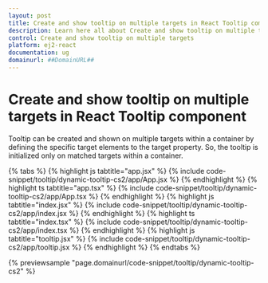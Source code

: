 ```yaml
---
layout: post
title: Create and show tooltip on multiple targets in React Tooltip component | Syncfusion
description: Learn here all about Create and show tooltip on multiple targets in Syncfusion React Tooltip component of Syncfusion Essential JS 2 and more.
control: Create and show tooltip on multiple targets 
platform: ej2-react
documentation: ug
domainurl: ##DomainURL##
---
```


# Create and show tooltip on multiple targets in React Tooltip component

Tooltip can be created and shown on multiple targets within a container by defining the specific target elements to the target property. So, the tooltip is initialized only on matched targets within a container.

{% tabs %}
{% highlight js tabtitle="app.jsx" %}
{% include code-snippet/tooltip/dynamic-tooltip-cs2/app/App.jsx %}
{% endhighlight %}
{% highlight ts tabtitle="app.tsx" %}
{% include code-snippet/tooltip/dynamic-tooltip-cs2/app/App.tsx %}
{% endhighlight %}
{% highlight js tabtitle="index.jsx" %}
{% include code-snippet/tooltip/dynamic-tooltip-cs2/app/index.jsx %}
{% endhighlight %}
{% highlight ts tabtitle="index.tsx" %}
{% include code-snippet/tooltip/dynamic-tooltip-cs2/app/index.tsx %}
{% endhighlight %}
{% highlight js tabtitle="tooltip.jsx" %}
{% include code-snippet/tooltip/dynamic-tooltip-cs2/app/tooltip.jsx %}
{% endhighlight %}
{% endtabs %}

 {% previewsample "page.domainurl/code-snippet/tooltip/dynamic-tooltip-cs2" %}
